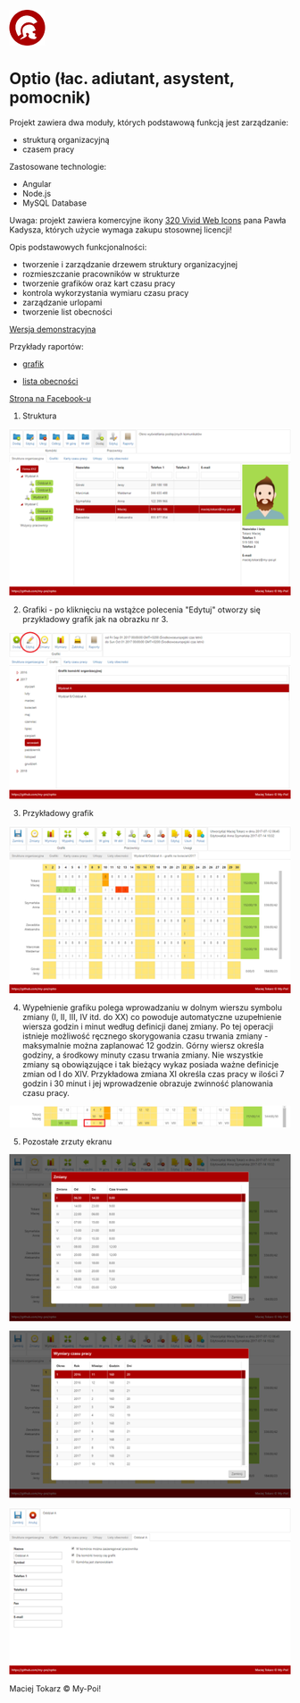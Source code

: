 ![](./docs/logo-small.png) 
# Optio (łac. adiutant, asystent, pomocnik)

Projekt zawiera dwa moduły, których podstawową funkcją jest zarządzanie:
- strukturą organizacyjną
- czasem pracy

Zastosowane technologie:
- Angular
- Node.js
- MySQL Database

Uwaga: projekt zawiera komercyjne ikony [320 Vivid Web Icons](https://graphicriver.net/item/320-vivid-web-icons/1216888) pana Pawła Kadysza, których użycie wymaga zakupu stosownej licencji!

Opis podstawowych funkcjonalności:
- tworzenie i zarządzanie drzewem struktury organizacyjnej
- rozmieszczanie pracowników w strukturze
- tworzenie grafików oraz kart czasu pracy
- kontrola wykorzystania wymiaru czasu pracy
- zarządzanie urlopami
- tworzenie list obecności

[Wersja demonstracyjna](https://optio.xyz/)

Przykłady raportów:

- [grafik](https://optio.xyz/raporty/?nazwa=grafik&id=1&rok=2017&miesiac=4)

- [lista obecności](https://optio.xyz/raporty/?nazwa=lista-obecnosci&id=3&rok=2017&miesiac=4)

[Strona na Facebook-u](https://www.facebook.com/optio.xyz)

1. Struktura

![](./docs/readme-images/001.png)

2. Grafiki - po kliknięciu na wstążce polecenia "Edytuj" otworzy się przykładowy grafik jak na obrazku nr 3.

![](./docs/readme-images/002.png)

3. Przykładowy grafik

![](./docs/readme-images/003.png)

4. Wypełnienie grafiku polega wprowadzaniu w dolnym wierszu symbolu zmiany (I, II, III, IV itd. do XX) co powoduje automatyczne uzupełnienie wiersza godzin i minut według definicji danej zmiany. Po tej operacji istnieje możliwość ręcznego skorygowania czasu trwania zmiany - maksymalnie można zaplanować 12 godzin. Górny wiersz określa godziny, a środkowy minuty czasu trwania zmiany. Nie wszystkie zmiany są obowiązujące i tak bieżący wykaz posiada ważne definicje zmian od I do XIV. Przykładowa zmiana XI określa czas pracy w ilości 7 godzin i 30 minut i jej wprowadzenie obrazuje zwinność planowania czasu pracy.

![](./docs/readme-images/004.png)

5. Pozostałe zrzuty ekranu

![](./docs/readme-images/005.png)

![](./docs/readme-images/006.png)

![](./docs/readme-images/007.png)

Maciej Tokarz © My-Poi!